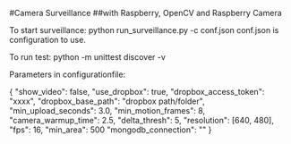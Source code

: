 #Camera Surveillance 
##with Raspberry, OpenCV and Raspberry Camera

To start surveillance: python run_surveillance.py -c conf.json
conf.json is configuration to use.

To run test: python -m unittest discover -v


Parameters in configurationfile:

{
	"show_video": false,
	"use_dropbox": true,
	"dropbox_access_token": "xxxx",
	"dropbox_base_path": "dropbox path/folder",
	"min_upload_seconds": 3.0,
	"min_motion_frames": 8,
	"camera_warmup_time": 2.5,
	"delta_thresh": 5,
	"resolution": [640, 480],
	"fps": 16,
	"min_area": 500
	"mongodb_connection": ""
}